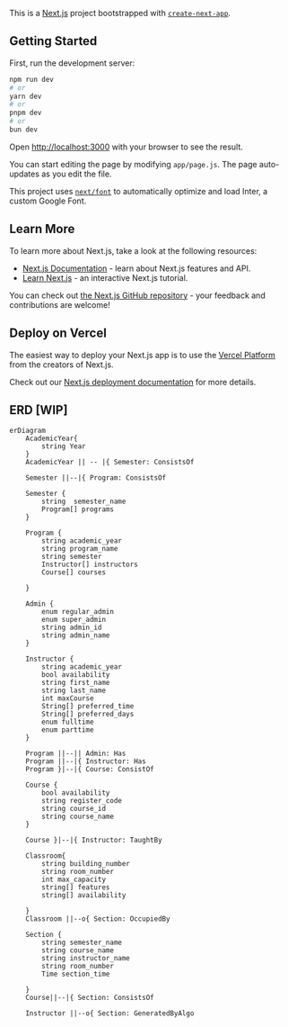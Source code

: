 This is a [Next.js](https://nextjs.org/) project bootstrapped with [`create-next-app`](https://github.com/vercel/next.js/tree/canary/packages/create-next-app).

## Getting Started

First, run the development server:

```bash
npm run dev
# or
yarn dev
# or
pnpm dev
# or
bun dev
```

Open [http://localhost:3000](http://localhost:3000) with your browser to see the result.

You can start editing the page by modifying `app/page.js`. The page auto-updates as you edit the file.

This project uses [`next/font`](https://nextjs.org/docs/basic-features/font-optimization) to automatically optimize and load Inter, a custom Google Font.

## Learn More

To learn more about Next.js, take a look at the following resources:

- [Next.js Documentation](https://nextjs.org/docs) - learn about Next.js features and API.
- [Learn Next.js](https://nextjs.org/learn) - an interactive Next.js tutorial.

You can check out [the Next.js GitHub repository](https://github.com/vercel/next.js/) - your feedback and contributions are welcome!

## Deploy on Vercel

The easiest way to deploy your Next.js app is to use the [Vercel Platform](https://vercel.com/new?utm_medium=default-template&filter=next.js&utm_source=create-next-app&utm_campaign=create-next-app-readme) from the creators of Next.js.

Check out our [Next.js deployment documentation](https://nextjs.org/docs/deployment) for more details.


## ERD [WIP]
```mermaid
erDiagram
    AcademicYear{
        string Year
    }
    AcademicYear || -- |{ Semester: ConsistsOf

    Semester ||--|{ Program: ConsistsOf

    Semester {
        string  semester_name
        Program[] programs
    }

    Program {
        string academic_year
        string program_name
        string semester
        Instructor[] instructors
        Course[] courses
        
    }

    Admin {
        enum regular_admin
        enum super_admin
        string admin_id
        string admin_name
    }

    Instructor {
        string academic_year
        bool availability
        string first_name
        string last_name
        int maxCourse
        String[] preferred_time
        String[] preferred_days
        enum fulltime
        enum parttime
    }

    Program ||--|| Admin: Has
    Program ||--|{ Instructor: Has
    Program }|--|{ Course: ConsistOf

    Course {
        bool availability
        string register_code
        string course_id
        string course_name
    }

    Course }|--|{ Instructor: TaughtBy

    Classroom{
        string building_number
        string room_number
        int max_capacity
        string[] features
        string[] availability

    } 
    Classroom ||--o{ Section: OccupiedBy

    Section {
        string semester_name
        string course_name
        string instructor_name
        string room_number
        Time section_time

    }
    Course||--|{ Section: ConsistsOf 

    Instructor ||--o{ Section: GeneratedByAlgo

```
